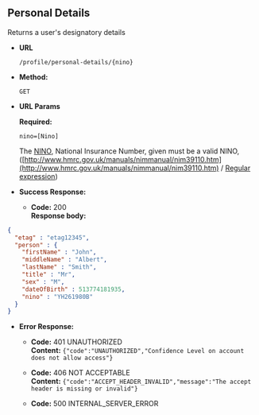 Personal Details
----
  Returns a user's designatory details

* **URL**

  `/profile/personal-details/{nino}`

* **Method:**

  `GET`

*  **URL Params**

   **Required:**

   `nino=[Nino]`

   The [NINO](https://github.com/hmrc/domain/blob/master/src/main/scala/uk/gov/hmrc/domain/Nino.scala#L21), National Insurance Number, given must be a valid NINO, ([http://www.hmrc.gov.uk/manuals/nimmanual/nim39110.htm](http://www.hmrc.gov.uk/manuals/nimmanual/nim39110.htm) / [Regular expression](https://github.com/hmrc/domain/blob/master/src/main/scala/uk/gov/hmrc/domain/Nino.scala#L36))


* **Success Response:**

  * **Code:** 200 <br />
    **Response body:**

```json
{
  "etag" : "etag12345",
  "person" : {
    "firstName" : "John",
    "middleName" : "Albert",
    "lastName" : "Smith",
    "title" : "Mr",
    "sex" : "M",
    "dateOfBirth" : 513774181935,
    "nino" : "YH261980B"
  }
}
```

* **Error Response:**

  * **Code:** 401 UNAUTHORIZED <br />
    **Content:** `{"code":"UNAUTHORIZED","Confidence Level on account does not allow access"}`

  * **Code:** 406 NOT ACCEPTABLE <br />
    **Content:** `{"code":"ACCEPT_HEADER_INVALID","message":"The accept header is missing or invalid"}`

  * **Code:** 500 INTERNAL_SERVER_ERROR <br />


